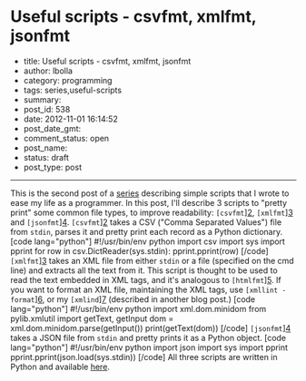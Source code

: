 # Useful scripts - csvfmt, xmlfmt, jsonfmt

- title: Useful scripts - csvfmt, xmlfmt, jsonfmt
- author: lbolla
- category: programming
- tags: series,useful-scripts
- summary: 
- post_id: 538
- date: 2012-11-01 16:14:52
- post_date_gmt: 
- comment_status: open
- post_name: 
- status: draft
- post_type: post

----------------

This is the second post of a [series][1] describing simple scripts that I wrote to ease my life as a programmer. In this post, I'll describe 3 scripts to "pretty print" some common file types, to improve readability: `[csvfmt`][2], `[xmlfmt`][3] and `[jsonfmt`][4]. `[csvfmt`][2] takes a CSV ("Comma Separated Values") file from `stdin`, parses it and pretty print each record as a Python dictionary. [code lang="python"] #!/usr/bin/env python import csv import sys import pprint for row in csv.DictReader(sys.stdin): pprint.pprint(row) [/code] `[xmlfmt`][3] takes an XML file from either `stdin` or a file (specified on the cmd line) and extracts all the text from it. This script is thought to be used to read the text embedded in XML tags, and it's analogous to `[htmlfmt`][5]. If you want to format an XML file, maintaining the XML tags, use `[xmllint -format`][6], or my `[xmlind`][7] (described in another blog post.) [code lang="python"] #!/usr/bin/env python import xml.dom.minidom from pylib.xmlutil import getText, getInput dom = xml.dom.minidom.parse(getInput()) print(getText(dom)) [/code] `[jsonfmt`][4] takes a JSON file from `stdin` and pretty prints it as a Python object. [code lang="python"] #!/usr/bin/env python import json import sys import pprint pprint.pprint(json.load(sys.stdin)) [/code] All three scripts are written in Python and available [here][8]. 

   [1]: http://lbolla.info/blog/tag/useful-scripts/
   [2]: https://github.com/lbolla/cmd/blob/master/csvfmt
   [3]: https://github.com/lbolla/cmd/blob/master/xmlfmt
   [4]: https://github.com/lbolla/cmd/blob/master/jsonfmt
   [5]: http://man.cat-v.org/plan_9/1/fmt
   [6]: http://xmlsoft.org/xmllint.html
   [7]: https://github.com/lbolla/cmd/blob/master/xmlind
   [8]: https://github.com/lbolla/cmd